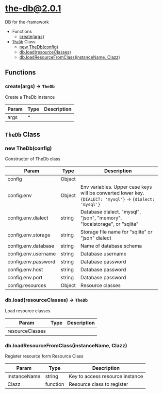 # the-db@2.0.1

DB for the-framework

+ Functions
  + [create(args)](#the-db-function-create)
+ [`TheDb`](#the-db-classes) Class
  + [new TheDb(config)](#the-db-classes-the-db-constructor)
  + [db.load(resourceClasses)](#the-db-classes-the-db-load)
  + [db.loadResourceFromClass(instanceName, Clazz)](#the-db-classes-the-db-loadResourceFromClass)

## Functions

<a class='md-heading-link' name="the-db-function-create" ></a>

### create(args) -> `TheDb`

Create a TheDb instance

| Param | Type | Description |
| ----- | --- | -------- |
| args | * |  |



<a class='md-heading-link' name="the-db-classes"></a>

## `TheDb` Class






<a class='md-heading-link' name="the-db-classes-the-db-constructor" ></a>

### new TheDb(config)

Constructor of TheDb class

| Param | Type | Description |
| ----- | --- | -------- |
| config | Object |  |
| config.env | Object | Env variables. Upper case keys will be converted lower key. `{DIALECT: 'mysql'}` -> `{dialect: 'mysql'}` |
| config.env.dialect | string | Database dialect. "mysql", "json", "memory", "localstorage", or "sqlite" |
| config.env.storage | string | Storage file name for "sqlite" or "json" dialect |
| config.env.database | string | Name of database schema |
| config.env.username | string | Database username |
| config.env.password | string | Database password |
| config.env.host | string | Database password |
| config.env.port | string | Database password |
| config.resources | Object | Resource classes |


<a class='md-heading-link' name="the-db-classes-the-db-load" ></a>

### db.load(resourceClasses) -> `TheDb`

Load resource classes

| Param | Type | Description |
| ----- | --- | -------- |
| resourceClasses |  |  |


<a class='md-heading-link' name="the-db-classes-the-db-loadResourceFromClass" ></a>

### db.loadResourceFromClass(instanceName, Clazz)

Register resource form Resource Class

| Param | Type | Description |
| ----- | --- | -------- |
| instanceName | string | Key to access resource instance |
| Clazz | function | Resource class to register |





